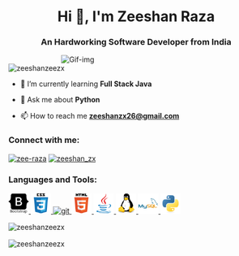 
<h1 align="center">Hi 👋, I'm Zeeshan Raza</h1>
<h3 align="center">An Hardworking Software Developer from India</h3>
<img align="right" alt="Gif-img" width="400" src="https://cdn.dribbble.com/users/2131993/screenshots/4948736/thoughtworks-gif_dribbble.gif">
<p align="left"> <img src="https://komarev.com/ghpvc/?username=zeeshanzeezx&label=Profile%20views&color=0e75b6&style=flat" alt="zeeshanzeezx" /> </p>

- 🌱 I’m currently learning **Full Stack Java**

- 💬 Ask me about **Python**

- 📫 How to reach me **zeeshanzx26@gmail.com**

<h3 align="left">Connect with me:</h3>
<p align="left">
<a href="https://linkedin.com/in/zee-raza" target="blank"><img align="center" src="https://raw.githubusercontent.com/rahuldkjain/github-profile-readme-generator/master/src/images/icons/Social/linked-in-alt.svg" alt="zee-raza" height="30" width="40" /></a>
<a href="https://www.leetcode.com/zeeshan_zx" target="blank"><img align="center" src="https://raw.githubusercontent.com/rahuldkjain/github-profile-readme-generator/master/src/images/icons/Social/leet-code.svg" alt="zeeshan_zx" height="30" width="40" /></a>
</p>

<h3 align="left">Languages and Tools:</h3>
<p align="left"> <a href="https://getbootstrap.com" target="_blank" rel="noreferrer"> <img src="https://raw.githubusercontent.com/devicons/devicon/master/icons/bootstrap/bootstrap-plain-wordmark.svg" alt="bootstrap" width="40" height="40"/> </a> <a href="https://www.w3schools.com/css/" target="_blank" rel="noreferrer"> <img src="https://raw.githubusercontent.com/devicons/devicon/master/icons/css3/css3-original-wordmark.svg" alt="css3" width="40" height="40"/> </a> <a href="https://git-scm.com/" target="_blank" rel="noreferrer"> <img src="https://www.vectorlogo.zone/logos/git-scm/git-scm-icon.svg" alt="git" width="40" height="40"/> </a> <a href="https://www.w3.org/html/" target="_blank" rel="noreferrer"> <img src="https://raw.githubusercontent.com/devicons/devicon/master/icons/html5/html5-original-wordmark.svg" alt="html5" width="40" height="40"/> </a> <a href="https://www.java.com" target="_blank" rel="noreferrer"> <img src="https://raw.githubusercontent.com/devicons/devicon/master/icons/java/java-original.svg" alt="java" width="40" height="40"/> </a> <a href="https://www.linux.org/" target="_blank" rel="noreferrer"> <img src="https://raw.githubusercontent.com/devicons/devicon/master/icons/linux/linux-original.svg" alt="linux" width="40" height="40"/> </a> <a href="https://www.mysql.com/" target="_blank" rel="noreferrer"> <img src="https://raw.githubusercontent.com/devicons/devicon/master/icons/mysql/mysql-original-wordmark.svg" alt="mysql" width="40" height="40"/> </a> <a href="https://www.python.org" target="_blank" rel="noreferrer"> <img src="https://raw.githubusercontent.com/devicons/devicon/master/icons/python/python-original.svg" alt="python" width="40" height="40"/> </a> </p>

<p><img align="center" src="https://github-readme-stats.vercel.app/api/top-langs?username=zeeshanzeezx&show_icons=true&locale=en&layout=compact" alt="zeeshanzeezx" /></p>

<p><img align="center" src="https://github-readme-streak-stats.herokuapp.com/?user=zeeshanzeezx&" alt="zeeshanzeezx" /></p>
